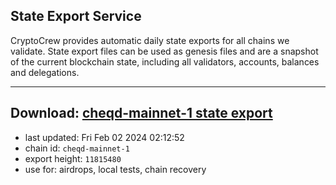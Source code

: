 ## State Export Service
CryptoCrew provides automatic daily state exports for all chains we validate. State export files can be used as genesis files and are a snapshot of the current blockchain state, including all validators, accounts, balances and delegations.

---
**Download: [cheqd-mainnet-1 state export](https://dl.ccvalidators.com/SERVICE/cheqd/cheqd-mainnet-1_export_11815480.json)**
---

- last updated: Fri Feb 02 2024 02:12:52
- chain id: `cheqd-mainnet-1`
- export height: `11815480`
- use for: airdrops, local tests, chain recovery
